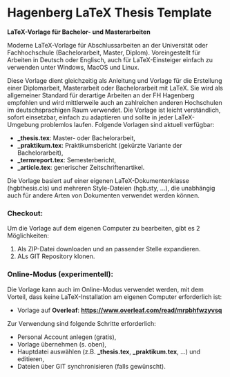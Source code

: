﻿# Hagenberg LaTeX Thesis Template
**LaTeX-Vorlage für Bachelor- und Masterarbeiten**

Moderne LaTeX-Vorlage für Abschlussarbeiten an der Universität oder Fachhochschule (Bachelorarbeit, Master, Diplom). 
Voreingestellt für Arbeiten in Deutsch oder Englisch, auch für LaTeX-Einsteiger einfach zu verwenden unter Windows, 
MacOS und Linux.

Diese Vorlage dient gleichzeitig als Anleitung und Vorlage für die Erstellung einer Diplomarbeit, Masterarbeit oder Bachelorarbeit mit LaTeX. Sie wird als allgemeiner Standard für derartige Arbeiten an der FH Hagenberg empfohlen und wird mittlerweile auch an zahlreichen anderen Hochschulen im deutschsprachigen Raum verwendet. Die Vorlage ist leicht verständlich, sofort einsetzbar, einfach zu adaptieren und sollte in jeder LaTeX-Umgebung problemlos laufen. Folgende Vorlagen sind aktuell verfügbar:
* **_thesis.tex**: Master- oder Bachelorarbeit,
* **_praktikum.tex**: Praktikumsbericht (gekürzte Variante der Bachelorarbeit),
* **_termreport.tex**: Semesterbericht,
* **_article.tex**: generischer Zeitschriftenartikel.

Die Vorlage basiert auf einer eigenen LaTeX-Dokumentenklasse (hgbthesis.cls) und mehreren Style-Dateien (hgb.sty, ...), die unabhängig auch für andere Arten von Dokumenten verwendet werden können.


### Checkout:

Um die Vorlage auf dem eigenen Computer zu bearbeiten, gibt es 2 Möglichkeiten:

1. Als ZIP-Datei downloaden und an passender Stelle expandieren.
2. ALs GIT Repository klonen.



### Online-Modus (experimentell):

Die Vorlage kann auch im Online-Modus verwendet werden, mit dem Vorteil, dass keine LaTeX-Installation am eigenen Computer erforderlich ist:
* Vorlage auf **Overleaf**: **https://www.overleaf.com/read/mrpbhfwzyvsq**

Zur Verwendung sind folgende Schritte erforderlich:
* Personal Account anlegen (gratis),
* Vorlage übernehmen (s. oben),
* Hauptdatei auswählen (z.B. **_thesis.tex**, **_praktikum.tex**, ...) und editieren,
* Dateien über GIT synchronisieren (falls gewünscht).
